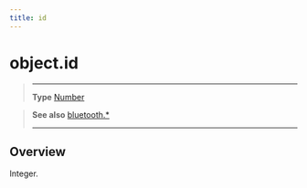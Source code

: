 ```yaml
---
title: id
---
```

# object.id

> --------------------- ------------------------------------------------------------------------------------------
> __Type__              [Number](https://docs.coronalabs.com/api/type/Number.html)


> __See also__          [bluetooth.*](/plugin/bluetooth/)
> --------------------- ------------------------------------------------------------------------------------------

## Overview

Integer.